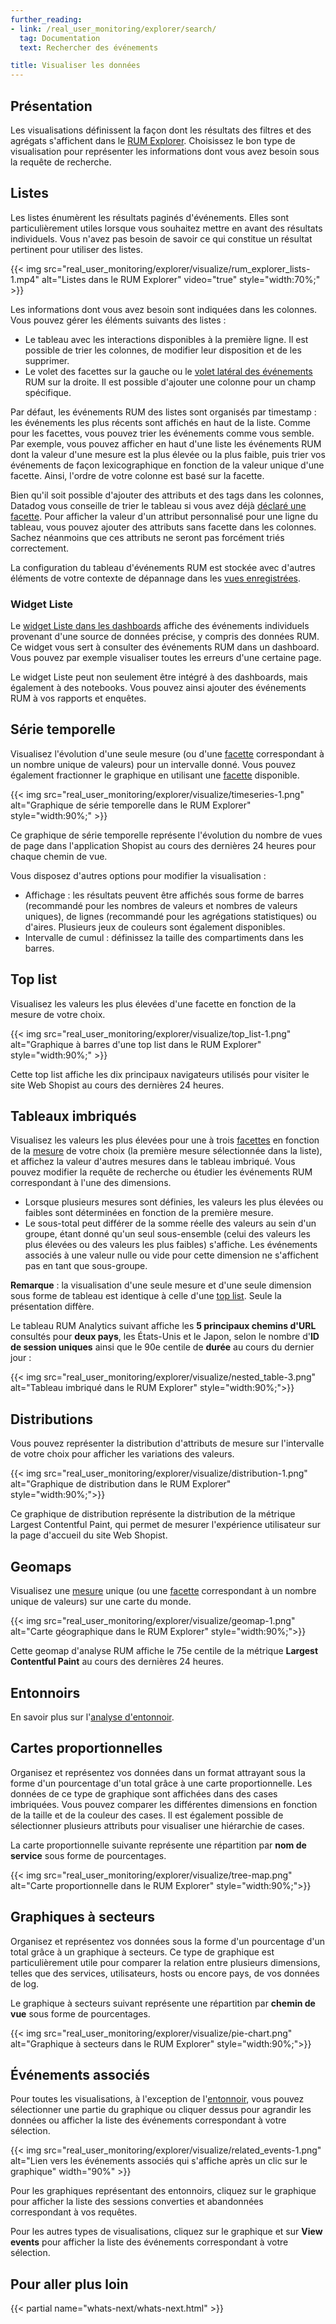```yaml
---
further_reading:
- link: /real_user_monitoring/explorer/search/
  tag: Documentation
  text: Rechercher des événements

title: Visualiser les données
---
```


## Présentation

Les visualisations définissent la façon dont les résultats des filtres et des agrégats s'affichent dans le [RUM Explorer][1]. Choisissez le bon type de visualisation pour représenter les informations dont vous avez besoin sous la requête de recherche.

## Listes

Les listes énumèrent les résultats paginés d'événements. Elles sont particulièrement utiles lorsque vous souhaitez mettre en avant des résultats individuels. Vous n'avez pas besoin de savoir ce qui constitue un résultat pertinent pour utiliser des listes.

{{< img src="real_user_monitoring/explorer/visualize/rum_explorer_lists-1.mp4" alt="Listes dans le RUM Explorer" video="true" style="width:70%;" >}}

Les informations dont vous avez besoin sont indiquées dans les colonnes. Vous pouvez gérer les éléments suivants des listes :

- Le tableau avec les interactions disponibles à la première ligne. Il est possible de trier les colonnes, de modifier leur disposition et de les supprimer.
- Le volet des facettes sur la gauche ou le [volet latéral des événements][2] RUM sur la droite. Il est possible d'ajouter une colonne pour un champ spécifique.

Par défaut, les événements RUM des listes sont organisés par timestamp : les événements les plus récents sont affichés en haut de la liste. Comme pour les facettes, vous pouvez trier les événements comme vous semble. Par exemple, vous pouvez afficher en haut d'une liste les événements RUM dont la valeur d'une mesure est la plus élevée ou la plus faible, puis trier vos événements de façon lexicographique en fonction de la valeur unique d'une facette. Ainsi, l'ordre de votre colonne est basé sur la facette.

Bien qu'il soit possible d'ajouter des attributs et des tags dans les colonnes, Datadog vous conseille de trier le tableau si vous avez déjà [déclaré une facette][3]. Pour afficher la valeur d'un attribut personnalisé pour une ligne du tableau, vous pouvez ajouter des attributs sans facette dans les colonnes. Sachez néanmoins que ces attributs ne seront pas forcément triés correctement.

La configuration du tableau d'événements RUM est stockée avec d'autres éléments de votre contexte de dépannage dans les [vues enregistrées][4].

### Widget Liste

Le [widget Liste dans les dashboards][8] affiche des événements individuels provenant d'une source de données précise, y compris des données RUM. Ce widget vous sert à consulter des événements RUM dans un dashboard. Vous pouvez par exemple visualiser toutes les erreurs d'une certaine page.

Le widget Liste peut non seulement être intégré à des dashboards, mais également à des notebooks. Vous pouvez ainsi ajouter des événements RUM à vos rapports et enquêtes.

## Série temporelle

Visualisez l'évolution d'une seule mesure (ou d'une [facette][1] correspondant à un nombre unique de valeurs) pour un intervalle donné. Vous pouvez également fractionner le graphique en utilisant une [facette][5] disponible.

{{< img src="real_user_monitoring/explorer/visualize/timeseries-1.png" alt="Graphique de série temporelle dans le RUM Explorer" style="width:90%;" >}}

Ce graphique de série temporelle représente l'évolution du nombre de vues de page dans l'application Shopist au cours des dernières 24 heures pour chaque chemin de vue.

Vous disposez d'autres options pour modifier la visualisation :

- Affichage : les résultats peuvent être affichés sous forme de barres (recommandé pour les nombres de valeurs et nombres de valeurs uniques), de lignes (recommandé pour les agrégations statistiques) ou d'aires. Plusieurs jeux de couleurs sont également disponibles.
- Intervalle de cumul : définissez la taille des compartiments dans les barres.

## Top list

Visualisez les valeurs les plus élevées d'une facette en fonction de la mesure de votre choix.

{{< img src="real_user_monitoring/explorer/visualize/top_list-1.png" alt="Graphique à barres d'une top list dans le RUM Explorer" style="width:90%;" >}}

Cette top list affiche les dix principaux navigateurs utilisés pour visiter le site Web Shopist au cours des dernières 24 heures.

## Tableaux imbriqués

Visualisez les valeurs les plus élevées pour une à trois [facettes][5] en fonction de la [mesure][3] de votre choix (la première mesure sélectionnée dans la liste), et affichez la valeur d'autres mesures dans le tableau imbriqué. Vous pouvez modifier la requête de recherche ou étudier les événements RUM correspondant à l'une des dimensions.

* Lorsque plusieurs mesures sont définies, les valeurs les plus élevées ou faibles sont déterminées en fonction de la première mesure.
* Le sous-total peut différer de la somme réelle des valeurs au sein d'un groupe, étant donné qu'un seul sous-ensemble (celui des valeurs les plus élevées ou des valeurs les plus faibles) s'affiche. Les événements associés à une valeur nulle ou vide pour cette dimension ne s'affichent pas en tant que sous-groupe.

 **Remarque** : la visualisation d'une seule mesure et d'une seule dimension sous forme de tableau est identique à celle d'une [top list](#top-list). Seule la présentation diffère.

 Le tableau RUM Analytics suivant affiche les **5 principaux chemins d'URL** consultés pour **deux pays**, les États-Unis et le Japon, selon le nombre d'**ID de session uniques** ainsi que le 90e centile de **durée** au cours du dernier jour :

{{< img src="real_user_monitoring/explorer/visualize/nested_table-3.png" alt="Tableau imbriqué dans le RUM Explorer" style="width:90%;">}}

## Distributions

Vous pouvez représenter la distribution d'attributs de mesure sur l'intervalle de votre choix pour afficher les variations des valeurs.

{{< img src="real_user_monitoring/explorer/visualize/distribution-1.png" alt="Graphique de distribution dans le RUM Explorer" style="width:90%;">}}

Ce graphique de distribution représente la distribution de la métrique Largest Contentful Paint, qui permet de mesurer l'expérience utilisateur sur la page d'accueil du site Web Shopist.

## Geomaps

Visualisez une [mesure][1] unique (ou une [facette][5] correspondant à un nombre unique de valeurs) sur une carte du monde.

{{< img src="real_user_monitoring/explorer/visualize/geomap-1.png" alt="Carte géographique dans le RUM Explorer" style="width:90%;">}}

Cette geomap d'analyse RUM affiche le 75e centile de la métrique **Largest Contentful Paint** au cours des dernières 24 heures.

## Entonnoirs
En savoir plus sur l'[analyse d'entonnoir][9].
## Cartes proportionnelles
Organisez et représentez vos données dans un format attrayant sous la forme d'un pourcentage d'un total grâce à une carte proportionnelle. Les données de ce type de graphique sont affichées dans des cases imbriquées. Vous pouvez comparer les différentes dimensions en fonction de la taille et de la couleur des cases. Il est également possible de sélectionner plusieurs attributs pour visualiser une hiérarchie de cases.

La carte proportionnelle suivante représente une répartition par **nom de service** sous forme de pourcentages.

{{< img src="real_user_monitoring/explorer/visualize/tree-map.png" alt="Carte proportionnelle dans le RUM Explorer" style="width:90%;">}}
## Graphiques à secteurs
Organisez et représentez vos données sous la forme d'un pourcentage d'un total grâce à un graphique à secteurs. Ce type de graphique est particulièrement utile pour comparer la relation entre plusieurs dimensions, telles que des services, utilisateurs, hosts ou encore pays, de vos données de log.

Le graphique à secteurs suivant représente une répartition par **chemin de vue** sous forme de pourcentages.

{{< img src="real_user_monitoring/explorer/visualize/pie-chart.png" alt="Graphique à secteurs dans le RUM Explorer" style="width:90%;">}}

## Événements associés

Pour toutes les visualisations, à l'exception de l'[entonnoir](#entonnoirs), vous pouvez sélectionner une partie du graphique ou cliquer dessus pour agrandir les données ou afficher la liste des événements correspondant à votre sélection.

{{< img src="real_user_monitoring/explorer/visualize/related_events-1.png" alt="Lien vers les événements associés qui s'affiche après un clic sur le graphique" width="90%" >}}

Pour les graphiques représentant des entonnoirs, cliquez sur le graphique pour afficher la liste des sessions converties et abandonnées correspondant à vos requêtes.

Pour les autres types de visualisations, cliquez sur le graphique et sur **View events** pour afficher la liste des événements correspondant à votre sélection.

## Pour aller plus loin

{{< partial name="whats-next/whats-next.html" >}}

[1]: /fr/real_user_monitoring/explorer/
[2]: /fr/real_user_monitoring/explorer/events/
[3]: /fr/logs/explorer/facets/
[4]: /fr/real_user_monitoring/explorer/saved_views/
[5]: /fr/real_user_monitoring/explorer/search#setup-facets-and-measures
[6]: /fr/notebooks
[7]: /fr/real_user_monitoring/explorer/export/
[8]: /fr/dashboards/widgets/list/
[9]: /fr/real_user_monitoring/funnel_analysis
